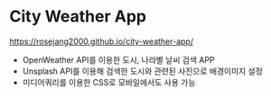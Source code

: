 # City Weather App

https://rosejang2000.github.io/city-weather-app/

- OpenWeather API를 이용한 도시, 나라별 날씨 검색 APP
- Unsplash API를 이용해 검색한 도시와 관련된 사진으로 배경이미지 설정
- 미디어쿼리를 이용한 CSS로 모바일에서도 사용 가능
